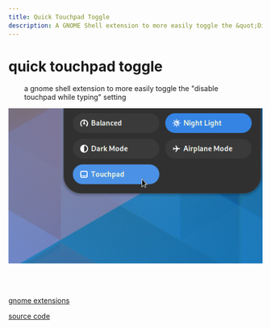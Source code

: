 ```yaml
---
title: Quick Touchpad Toggle
description: A GNOME Shell extension to more easily toggle the &quot;Disable Touchpad While Typing&quot; setting.
---
```


# quick touchpad toggle

<p style="max-width: 50ch; margin: auto;">a gnome shell extension to more easily toggle the "disable touchpad while typing" setting</p>

![screenshot](/images/quick-touchpad-toggle.webp)

<br>
<br>

[gnome extensions](https://extensions.gnome.org/extension/5292/quick-touchpad-toggle/)

[source code](https://github.com/kra-mo/quick-touchpad-toggle)